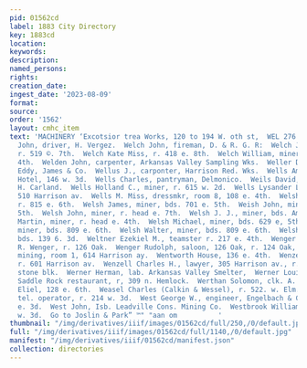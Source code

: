 ```yaml
---
pid: 01562cd
label: 1883 City Directory
key: 1883cd
location: 
keywords: 
description: 
named_persons: 
rights: 
creation_date: 
ingest_date: '2023-08-09'
format: 
source: 
order: '1562'
layout: cmhc_item
text: 'MACHINERY ‘Excotsior trea Works, 120 to 194 W. oth st,  WEL 276 WES     Welch
  John, driver, H. Vergez.  Welch John, fireman, D. & R. G. R:  Welch John M., miner,
  r. 519 ©. 7th.  Welch Kate Miss, r. 418 e. 8th.  Welch William, miner, r. 700 e.
  4th.  Welden John, carpenter, Arkansas Valley Sampling Wks.  Weller David, lab.
  Eddy, James & Co.  Wellus J., carponter, Harrison Red. Wks.  Wells Amos M., Exchange
  Hotel, 146 w. 3d.  Wells Charles, pantryman, Delmonico.  Weils David, bkkpr, I.
  H. Carland.  Wells Holland C., miner, r. 615 w. 2d.  Wells Lysander L., r, rear
  510 Harrison av.  Wells M. Miss, dressmkr, room 8, 108 e. 4th.  Welsh Ellen Mrs,,
  r. 815 e. 6th.  Welsh James, miner, bds. 701 e. 5th.  Weish John, miner, bds. 622e.
  5th.  Welsh John, miner, r. head e. 7th.  Welsh J. J., miner, bds. American House.  Welsh
  Martin, miner, r. head e. 4th.  Welsh Michael, miner, bds. 629 e, 5th.  Welsh Patrick,
  miner, bds. 809 e. 6th.  Welsh Walter, miner, bds. 809 e. 6th.  Welsh William, miner,
  bds. 139 6. 3d.  Weltner Ezekiel M., teamster r. 217 e. 4th.  Wenger Fred., barkpr,
  R. Wenger, r. 126 Oak.  Wenger Rudolph, saloon, 126 Oak, r. 124 Oak,  Wentland Robert,
  mining, room 1, 614 Harrison ay.  Wentworth House, 136 e. 4th.  Wenzel L. Misa,
  r. 601 Harrison av.  Wenzell Charles H., lawyer, 305 Harrison av., r. room 1. Key-
  stone blk.  Werner Herman, lab. Arkansas Valley Smelter,  Werner Louis, waiter,
  Saddle Rock restaurant, r, 309 n. Hemlock.  Werthan Solomon, clk. A. B, & H. J.
  Eliel, 128 e. 6th.  Weasel Charles (Calkin & Wessel), r. 522. w. Elm.  West Fred.,
  tel. operator, r. 214 w. 3d.  West George W., engineer, Engelbach & Co., r. 213
  e. 3d.  West John, Isb. Leadville Cons. Mining Co.  Westbrook William E., r. 122
  w. 3d.  Go to Joslin & Park” ™" "aan om          '
thumbnail: "/img/derivatives/iiif/images/01562cd/full/250,/0/default.jpg"
full: "/img/derivatives/iiif/images/01562cd/full/1140,/0/default.jpg"
manifest: "/img/derivatives/iiif/01562cd/manifest.json"
collection: directories
---
```

